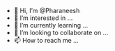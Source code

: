 - 👋 Hi, I’m @Pharaneesh
- 👀 I’m interested in ...
- 🌱 I’m currently learning ...
- 💞️ I’m looking to collaborate on ...
- 📫 How to reach me ...

<!---
Pharaneesh/Pharaneesh is a ✨ special ✨ repository because its `README.md` (this file) appears on your GitHub profile.
You can click the Preview link to take a look at your changes.
--->
